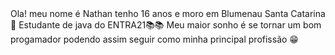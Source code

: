 </h1>Ola! meu nome é Nathan tenho 16 anos e moro em Blumenau Santa Catarina 👋</h1>

</h1>Estudante de java do ENTRA21📚📚 </h1>

</h1>Meu maior sonho é se tornar um bom progamador podendo assim seguir como minha principal profissão 😁</h1>
<!--
**nathanluizl/nathanluizl** is a ✨ _special_ ✨ repository because its `README.md` (this file) appears on your GitHub profile.

Here are some ideas to get you started:

- 🔭 I’m currently working on ...
- 🌱 I’m currently learning ...
- 👯 I’m looking to collaborate on ...
- 🤔 I’m looking for help with ...
- 💬 Ask me about ...
- 📫 How to reach me: ...
- 😄 Pronouns: ...
- ⚡ Fun fact: ...
-->
